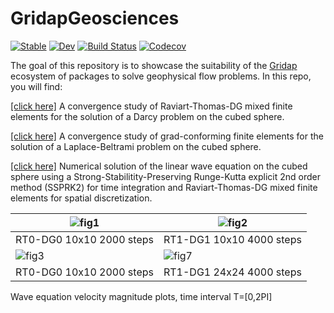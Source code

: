 # GridapGeosciences

[![Stable](https://img.shields.io/badge/docs-stable-blue.svg)](https://santiagobadia.github.io/GridapGeosciences.jl/stable)
[![Dev](https://img.shields.io/badge/docs-dev-blue.svg)](https://santiagobadia.github.io/GridapGeosciences.jl/dev)
[![Build Status](https://github.com/gridapapps/GridapGeosciences.jl/workflows/CI/badge.svg?branch=master)](https://github.com/gridapapps/GridapGeosciences.jl/actions)
[![Codecov](https://codecov.io/gh/gridapapps/GridapGeosciences.jl/branch/master/graph/badge.svg)](https://codecov.io/gh/gridapp/GridapGeosciences.jl)

The goal of this repository is to showcase the suitability of the [Gridap](https://github.com/gridap) ecosystem of packages to solve geophysical flow problems. In this repo, you will find:

[[click here]](https://github.com/gridapapps/GridapGeosciences.jl/blob/master/test/DarcyCubedSphereTests.jl) A convergence study of Raviart-Thomas-DG mixed finite elements for the solution of a Darcy problem on the cubed sphere.

[[click here]](https://github.com/gridapapps/GridapGeosciences.jl/blob/master/test/LaplaceBeltramiCubedSphereTests.jl) A convergence study of grad-conforming finite elements for the solution of a Laplace-Beltrami problem on the cubed sphere.

[[click here]](https://github.com/gridapapps/GridapGeosciences.jl/blob/master/test/WaveEquationCubedSphereTests.jl) Numerical solution of the linear wave equation on the cubed sphere using a Strong-Stabilitity-Preserving Runge-Kutta explicit 2nd order method (SSPRK2) for time integration and Raviart-Thomas-DG mixed finite elements for spatial discretization.

  ![fig1](_readme/WAVE_10x10_0_2PI_2000_SSRK2.gif)  |  ![fig2](_readme/WAVE_10x10_1_2PI_4000_SSRK2.gif)
  --- | ---
  RT0-DG0 10x10 2000 steps  | RT1-DG1 10x10 4000 steps  
  ![fig3](_readme/WAVE_24x24_0_2PI_2000_SSRK2.gif) |  ![fig7](_readme/WAVE_24x24_1_2PI_4000_SSRK2.gif)
  RT0-DG0 10x10 2000 steps | RT1-DG1 24x24 4000 steps

  Wave equation velocity magnitude plots, time interval T=[0,2PI]